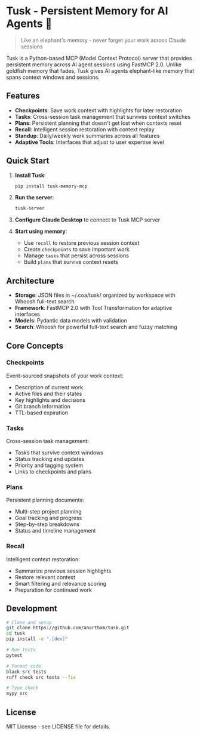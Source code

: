 # Tusk - Persistent Memory for AI Agents 🐘

> Like an elephant's memory - never forget your work across Claude sessions

Tusk is a Python-based MCP (Model Context Protocol) server that provides persistent memory across AI agent sessions using FastMCP 2.0. Unlike goldfish memory that fades, Tusk gives AI agents elephant-like memory that spans context windows and sessions.

## Features

- **Checkpoints**: Save work context with highlights for later restoration
- **Tasks**: Cross-session task management that survives context switches  
- **Plans**: Persistent planning that doesn't get lost when contexts reset
- **Recall**: Intelligent session restoration with context replay
- **Standup**: Daily/weekly work summaries across all features
- **Adaptive Tools**: Interfaces that adjust to user expertise level

## Quick Start

1. **Install Tusk**:
   ```bash
   pip install tusk-memory-mcp
   ```

2. **Run the server**:
   ```bash
   tusk-server
   ```

3. **Configure Claude Desktop** to connect to Tusk MCP server

4. **Start using memory**:
   - Use `recall` to restore previous session context
   - Create `checkpoints` to save important work
   - Manage `tasks` that persist across sessions
   - Build `plans` that survive context resets

## Architecture

- **Storage**: JSON files in ~/.coa/tusk/ organized by workspace with Whoosh full-text search
- **Framework**: FastMCP 2.0 with Tool Transformation for adaptive interfaces
- **Models**: Pydantic data models with validation
- **Search**: Whoosh for powerful full-text search and fuzzy matching

## Core Concepts

### Checkpoints
Event-sourced snapshots of your work context:
- Description of current work
- Active files and their states
- Key highlights and decisions
- Git branch information
- TTL-based expiration

### Tasks
Cross-session task management:
- Tasks that survive context windows
- Status tracking and updates
- Priority and tagging system
- Links to checkpoints and plans

### Plans
Persistent planning documents:
- Multi-step project planning
- Goal tracking and progress
- Step-by-step breakdowns
- Status and timeline management

### Recall
Intelligent context restoration:
- Summarize previous session highlights
- Restore relevant context
- Smart filtering and relevance scoring
- Preparation for continued work

## Development

```bash
# Clone and setup
git clone https://github.com/anortham/tusk.git
cd tusk
pip install -e ".[dev]"

# Run tests
pytest

# Format code
black src tests
ruff check src tests --fix

# Type check
mypy src
```

## License

MIT License - see LICENSE file for details.